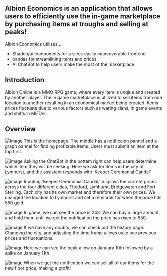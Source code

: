 ## Albion Economics is an application that allows users to efficiently use the in-game marketplace by purchasing items at troughs and selling at peaks!

Albion Economics utilizes...
- Shadcn/ui components for a sleek easily maneuverable frontend
- pandas for streamlining items and prices
- AI ChatBot to help users make the most of the marketplace


## Introduction

Albion Online is a MMO RPG game, where every item is unqiue and created by another player. The in game marketplace is utilized to sell items from one location to another resulting in an economical market being created. Items prices fluctuate due to various factors such as waring clans, in game events and shifts in METAs.
## Overview
![image](https://github.com/JacobJungg/Albion-Data-Visualizer/assets/124704749/b79d174c-d927-4359-a5d2-f400c5dd3fbd)
This is the homepage. The middle has a notificaion pannel and a graph pannel for finding profitable items. Users must submit an item at the top first.


![image](https://github.com/JacobJungg/Albion-Data-Visualizer/assets/124704749/bd60696d-a7cc-4243-abba-644e1a8cffe4)
Asking the ChatBot in the bottem right can help users determine which item they will be seeking. Here we ask for items in the city of Lymhurst, and the assistant responds with 'Keeper Ceremonial Candal'

![image](https://github.com/JacobJungg/Albion-Data-Visualizer/assets/124704749/05855fcf-2869-4ccb-bc5f-d525c5ad5cab)
Inputing 'Keeper Ceremonial Candal,' displays the current prices across the four different cities, Thetford, Lymhurst, Bridgewatch and Fort Sterling. Each city has its own market and therefore their own prices. We changed the location to Lymhurst and set a reminder for when the price hits 550 gold.

![image](https://github.com/JacobJungg/Albion-Data-Visualizer/assets/124704749/9db439ad-acf1-4965-b9e0-b32042bb6c83)
In game, we can see the price is 243. We can buy a large amount, and hold them until we get the notification the price has risen to 550.

![image](https://github.com/JacobJungg/Albion-Data-Visualizer/assets/124704749/70694bbf-8a19-4717-8407-dfd560957682)
If we have any doubts, we can check out the history page. Changing the city, and adjusting the time frame allows us to see previous prices and fluctuations.

![image](https://github.com/JacobJungg/Albion-Data-Visualizer/assets/124704749/3f7e65fd-2cba-40c4-8357-18132b5636df)
Here we can see the peak a low on January 10th followed by a spike on January 11th.

![image](https://github.com/JacobJungg/Albion-Data-Visualizer/assets/124704749/490e9162-6669-4c7a-9292-3ad3c7ad6d45)
When we get the notification we can sell all of our items for the new floor price, making a profit!
